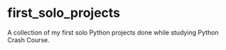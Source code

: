 # first_solo_projects
A collection of my first solo Python projects done while studying Python Crash Course.
